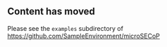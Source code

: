 ## Content has moved

Please see the `examples` subdirectory of
https://github.com/SampleEnvironment/microSECoP
